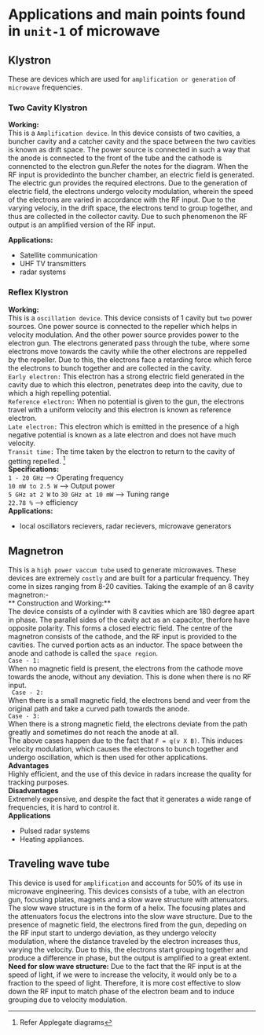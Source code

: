# Applications and main points found in ``unit-1`` of microwave  

## **Klystron**
These are devices which are used for ``amplification or generation`` of ``microwave`` frequencies.  
### **Two Cavity Klystron**
**Working:**   
This is a ``Amplification device``.
In this device consists of two cavities, a buncher cavity and a catcher cavity and the space between the two cavities is known as drift space. The power source is connected in such a way that the anode is connected
to the front of the tube and the cathode is connencted to the electron gun.Refer the notes for the diagram. When the RF input is providedinto the buncher chamber, 
an electric field is generated. The electric gun provides the required electrons. Due to the generation of electric field, the electrons undergo velocity modulation, 
wherein the speed of the electrons are varied in accordance with the RF input. Due to the varying velociy, in the drift space, the electrons tend to group together, and 
thus are collected in the collector cavity. Due to such phenomenon the RF output is an amplified version of the RF input.
  
**Applications:**  
- Satellite communication
- UHF TV transmitters
- radar systems  

### **Reflex Klystron**  
**Working:**  
This is a ``oscillation device``. This device consists of 1 cavity but ``two`` power sources. One power source is connected to the repeller which helps in velocity 
modulation. And the other power source provides power to the electron gun. The electrons generated pass through the tube, where some electrons move towards the cavity
while the other electrons are reppelled by the repeller. Due to this, the electrons face a retarding force which force the electrons to bunch together and are collected in
the cavity.  
``Early electron:`` This electron has a strong electric field generated in the cavity due to which this electron, penetrates deep into the cavity, due to which a high
repelling potential.  
``Reference electron:`` When no potential is given to the gun, the electrons travel with a uniform velocity and this electron is known as reference electron.  
``Late electron:`` This electron which is emitted in the presence of a high negative potential is known as a late electron and does not have much velocity.  
``Transit time:`` The time taken by the electron to return to the cavity of getting repelled. 
[^1]  
**Specifications:**  
``1 - 20 GHz`` --> Operating frequency  
``10 mW to 2.5 W`` --> Output power  
``5 GHz at 2 W`` to ``30 GHz at 10 mW`` --> Tuning range  
``22.78 %`` --> efficiency  
**Applications:**  
- local oscillators recievers, radar recievers, microwave generators  
[^1]: Refer Applegate diagrams
## Magnetron
This is a `` high power vaccum tube `` used to generate microwaves. These devices are extremely ``costly`` and are built for a particular frequency.
They come in sizes ranging from 8-20 cavities.
Taking the example of an 8 cavity magnetron:-  
** Construction and Working:**  
The device consists of a cylinder with 8 cavities which are 180 degree apart in phase. The parallel sides of the cavity act as an capacitor, therfore have opposite polarity.
This forms a closed electric field. The centre of the magnetron consists of the cathode, and the RF input is provided to the cavities. The curved portion acts as an inductor.
The space between the anode and cathode is called the ``space region``.  
`` Case - 1: ``  
When no magnetic field is present, the electrons from the cathode move towards the anode, without any deviation. This is done when there is no RF input.  
`` Case - 2:``  
When there is a small magnetic field, the electrons bend and veer from the original path and take a curved path towards the anode.  
`` Case - 3: ``  
When there is a strong magnetic field, the electrons deviate from the path greatly and sometimes do not reach the anode at all.  
The above cases happen due to the fact that `` F = q(v X B) ``. This induces velocity modulation, which causes the electrons to bunch together and undergo oscillation, 
which is then used for other applications.  
**Advantages**  
Highly efficient, and the use of this device in radars increase the quality for tracking purposes.  
**Disadvantages**  
Extremely expensive, and despite the fact that it generates a wide range of frequencies, it is hard to control it.  
**Applications**  
- Pulsed radar systems
-  Heating appliances.

## Traveling wave tube  
This device is used for ``amplification`` and accounts for 50% of its use in microwave engineering. This devices consists of a tube, with an electron gun, focusing plates, 
magnets and a slow wave structure with attenuators. The slow wave structure is in the form of a helix.
The focusing plates and the attenuators focus the electrons into the slow wave structure. Due to the presence of magnetic field, the electrons fired from the gun, 
depeding on the RF input start to undergo deviation, as they undergo velocity modulation, where the distance traveled by the electron increases thus, varying the velocity.
Due to this, the electrons start grouping together and produce a difference in phase, but the output is amplified to a great extent.  
**Need for slow wave structure:** Due to the fact that the RF input is at the speed of light, if we were to increase the velocity, it would only be to a fraction to the speed of light.
Therefore, it is more cost effective to slow down the RF input to match phase of the electron beam and to induce grouping due to velocity modulation.


